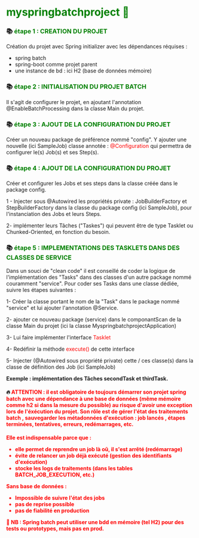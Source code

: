 # <font color=green> myspringbatchproject 🎯 </font>


### 📚 <font color=green> étape 1 : CREATION DU PROJET </font>
Création du projet avec Spring initializer 
avec les dépendances réquises : 

- spring batch 
- spring-boot comme projet parent 
- une instance de bd : ici H2 (base de données mémoire)

### 📚 <font color=green> étape 2 : INITIALISATION DU PROJET BATCH </font>

Il s'agit de configurer le projet, en ajoutant l'annotation @EnableBatchProcessing
dans la classe Main du projet. 

### 📚 <font color=green> étape 3 : AJOUT DE LA CONFIGURATION DU PROJET </font>

Créer un nouveau package de préférence nommé "config". 
Y ajouter une nouvelle (ici SampleJob) classe annotée : <font color=red> @Configuration</font>
qui permettra de configurer le(s) Job(s) et ses Step(s).


### 📚 <font color=green> étape 4 : AJOUT DE LA CONFIGURATION DU PROJET </font>

Créer et configurer les Jobs et ses steps dans la classe créée dans le package config.

1 - Injecter sous @Autowired les propriétés private : JobBuilderFactory et StepBuilderFactory dans 
la classe du package config (ici SampleJob), pour l'instanciation des Jobs et leurs Steps.

2- implémenter leurs Tâches ("Taskes") qui peuvent être de type Tasklet ou Chunked-Oriented, en fonction du besoin.

### 📚 <font color=green> étape 5 : IMPLEMENTATIONS DES TASKLETS DANS DES CLASSES DE SERVICE </font>

Dans un souci de "clean code" il est conseillé de coder la logique de l'implémentation des "Tasks" dans des classes
d'un autre package nommé couramment "service".
Pour coder ses Tasks dans une classe dédiée, suivre les étapes suivantes : 

1- Créer la classe portant le nom de la "Task" dans le package nommé "service" et lui ajouter l'annotation @Service.

2- ajouter ce nouveau package (service) dans le componantScan de la classe Main du projet (ici la classe MyspringbatchprojectApplication)

3- Lui faire implémenter l'interface <font color=red> Tasklet </font>

4- Redéfinir la méthode <font color=red> execute() </font> de cette interface  

5- Injecter (@Autowired sous propriété private) cette / ces classe(s) dans la classe de définition des Job (ici SampleJob)

<b> Exemple : implémentation des Tâches secondTask et thirdTask.

#### 🔥 <font color=red> ATTENTION : il est obligatoire de toujours démarrer son projet spring batch avec une dépendance à une base de données (même mémoire comme h2 si dans la mesure du possible) au risque d'avoir une exception lors de l'éxécution du projet. Son rôle est de gérer l'état des traitements batch , sauvegarder les métadonnées d'exécution : job lancés , étapes terminées, tentatives, erreurs, redémarrages, etc.
Elle est indispensable parce que : 
- elle permet de reprendre un job là oû, il s'est arrêté (redémarrage) 
- évite de relancer un job déjà exécuté (gestion des identifiants d'exécution)  
- stocke les logs de traitements (dans les tables BATCH_JOB_EXECUTION, etc.)

Sans base de données : 

- Impossible de suivre l'état des jobs 
- pas de reprise possible 
- pas de fiabilité en production

🛑 NB : Spring batch peut utiliser une bdd en mémoire (tel H2) pour des tests ou prototypes, mais pas en prod.
</font>

